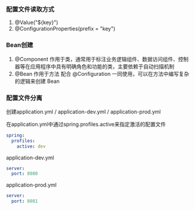 
### 配置文件读取方式

1. @Value("${key}")
2. @ConfigurationProperties(prefix = "key")

### Bean创建
1. @Component 作用于类，通常用于标注业务逻辑组件、数据访问组件、控制器等在应用程序中具有明确角色和功能的类，主要依赖于自动扫描机制
2. @Bean 作用于方法 配合 @Configuration 一同使用，可以在方法中编写复杂的逻辑来创建 Bean

### 配置文件分离

创建application.yml / application-dev.yml / application-prod.yml

在application.yml中通过spring.profiles.active来指定激活的配置文件
```yaml
spring:
  profiles:
    active: dev
```

application-dev.yml

```yaml
server:
  port: 8080
```

application-prod.yml

```yaml
server:
  port: 8081
```
